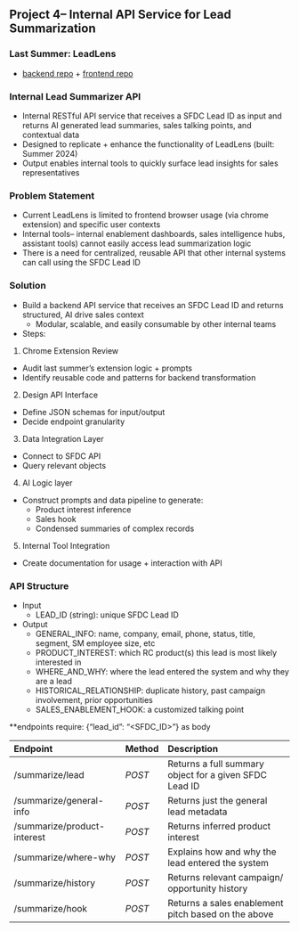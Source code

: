 ## **Project 4– Internal API Service for Lead Summarization**

### **Last Summer: LeadLens**

* [backend repo](https://github.com/meganfung38/Summary_Extension_Backend/blob/main/README.md) \+ [frontend repo](https://github.com/meganfung38/Summary_Extension_Frontend)

### **Internal Lead Summarizer API** 

* Internal RESTful API service that receives a SFDC Lead ID as input and returns AI generated lead summaries, sales talking points, and contextual data   
* Designed to replicate \+ enhance the functionality of LeadLens (built: Summer 2024\)  
* Output enables internal tools to quickly surface lead insights for sales representatives

### **Problem Statement** 

* Current LeadLens is limited to frontend browser usage (via chrome extension) and specific user contexts  
* Internal tools– internal enablement dashboards, sales intelligence hubs, assistant tools) cannot easily access lead summarization logic   
* There is a need for centralized, reusable API that other internal systems can call using the SFDC Lead ID

### **Solution** 

* Build a backend API service that receives an SFDC Lead ID and returns structured, AI drive sales context   
  * Modular, scalable, and easily consumable by other internal teams   
* Steps:  
1. Chrome Extension Review   
* Audit last summer’s extension logic \+ prompts   
* Identify reusable code and patterns for backend transformation   
2. Design API Interface   
* Define JSON schemas for input/output   
* Decide endpoint granularity   
3. Data Integration Layer   
* Connect to SFDC API   
* Query relevant objects  
4. AI Logic layer   
* Construct prompts and data pipeline to generate:   
  * Product interest inference   
  * Sales hook   
  * Condensed summaries of complex records  
5. Internal Tool Integration   
* Create documentation for usage \+ interaction with API 

### **API Structure** 

* Input  
  * LEAD\_ID (string): unique SFDC Lead ID   
* Output   
  * GENERAL\_INFO: name, company, email, phone, status, title, segment, SM employee size, etc   
  * PRODUCT\_INTEREST: which RC product(s) this lead is most likely interested in   
  * WHERE\_AND\_WHY: where the lead entered the system and why they are a lead   
  * HISTORICAL\_RELATIONSHIP: duplicate history, past campaign involvement, prior opportunities   
  * SALES\_ENABLEMENT\_HOOK: a customized talking point 

\*\*endpoints require: {“lead\_id”: “\<SFDC\_ID\>”} as body

| Endpoint  | Method  | Description  |
| :---- | :---- | :---- |
| /summarize/lead | *POST* | Returns a full summary object for a given SFDC Lead ID  |
| /summarize/general-info | *POST* | Returns just the general lead metadata  |
| /summarize/product-interest | *POST* | Returns inferred product interest |
| /summarize/where-why | *POST* | Explains how and why the lead entered the system  |
| /summarize/history | *POST* | Returns relevant campaign/ opportunity history  |
| /summarize/hook  | *POST* | Returns a sales enablement pitch based on the above |

  